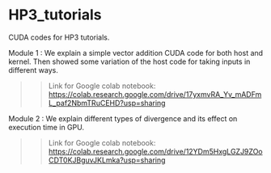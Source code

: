 # HP3_tutorials
CUDA codes for HP3 tutorials.

Module 1 : We explain a simple vector addition CUDA code for both host and kernel. Then showed some variation of the host code for taking inputs in different ways.



>> Link for Google colab notebook: https://colab.research.google.com/drive/17yxmvRA_Yv_mADFmL_paf2NbmTRuCEHD?usp=sharing


Module 2 : We explain different types of divergence and its effect on execution time in GPU.


>> Link for Google colab notebook: https://colab.research.google.com/drive/12YDm5HxgLGZJ9ZOoCDT0KJBguvJKLmka?usp=sharing
